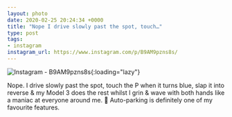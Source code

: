 ```yaml
---
layout: photo
date: 2020-02-25 20:24:34 +0000
title: "Nope I drive slowly past the spot, touch…"
type: post
tags:
- instagram
instagram_url: https://www.instagram.com/p/B9AM9pzns8s/
---
```


![Instagram - B9AM9pzns8s](https://colinseymour.co.uk/img/B9AM9pzns8s.jpg){:loading="lazy"}

Nope. I drive slowly past the spot, touch the P when it turns blue, slap it into reverse & my Model 3 does the rest whilst I grin & wave with both hands like a maniac at everyone around me. 🤣 Auto-parking is definitely one of my favourite features.

